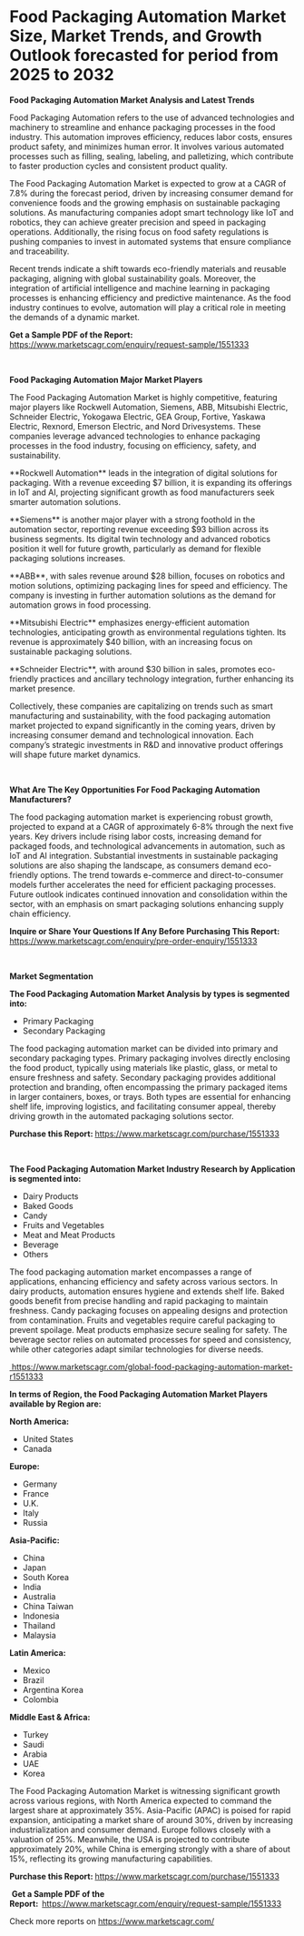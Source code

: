 <p><h1>Food Packaging Automation Market Size, Market Trends, and Growth Outlook forecasted for period from 2025 to 2032</h1></p><p><strong>Food Packaging Automation Market Analysis and Latest Trends</strong></p>
<p><p>Food Packaging Automation refers to the use of advanced technologies and machinery to streamline and enhance packaging processes in the food industry. This automation improves efficiency, reduces labor costs, ensures product safety, and minimizes human error. It involves various automated processes such as filling, sealing, labeling, and palletizing, which contribute to faster production cycles and consistent product quality.</p><p>The Food Packaging Automation Market is expected to grow at a CAGR of 7.8% during the forecast period, driven by increasing consumer demand for convenience foods and the growing emphasis on sustainable packaging solutions. As manufacturing companies adopt smart technology like IoT and robotics, they can achieve greater precision and speed in packaging operations. Additionally, the rising focus on food safety regulations is pushing companies to invest in automated systems that ensure compliance and traceability.</p><p>Recent trends indicate a shift towards eco-friendly materials and reusable packaging, aligning with global sustainability goals. Moreover, the integration of artificial intelligence and machine learning in packaging processes is enhancing efficiency and predictive maintenance. As the food industry continues to evolve, automation will play a critical role in meeting the demands of a dynamic market.</p></p>
<p><strong>Get a Sample PDF of the Report:&nbsp;</strong> <a href="https://www.marketscagr.com/enquiry/request-sample/1551333?utm_campaign=2239&utm_medium=2&utm_source=Github&utm_content=ia&utm_term=14022025&utm_id=food-packaging-automation">https://www.marketscagr.com/enquiry/request-sample/1551333</a></p>
<p>&nbsp;</p>
<p><strong>Food Packaging Automation Major Market Players</strong></p>
<p><p>The Food Packaging Automation Market is highly competitive, featuring major players like Rockwell Automation, Siemens, ABB, Mitsubishi Electric, Schneider Electric, Yokogawa Electric, GEA Group, Fortive, Yaskawa Electric, Rexnord, Emerson Electric, and Nord Drivesystems. These companies leverage advanced technologies to enhance packaging processes in the food industry, focusing on efficiency, safety, and sustainability.</p><p>**Rockwell Automation** leads in the integration of digital solutions for packaging. With a revenue exceeding $7 billion, it is expanding its offerings in IoT and AI, projecting significant growth as food manufacturers seek smarter automation solutions.</p><p>**Siemens** is another major player with a strong foothold in the automation sector, reporting revenue exceeding $93 billion across its business segments. Its digital twin technology and advanced robotics position it well for future growth, particularly as demand for flexible packaging solutions increases.</p><p>**ABB**, with sales revenue around $28 billion, focuses on robotics and motion solutions, optimizing packaging lines for speed and efficiency. The company is investing in further automation solutions as the demand for automation grows in food processing.</p><p>**Mitsubishi Electric** emphasizes energy-efficient automation technologies, anticipating growth as environmental regulations tighten. Its revenue is approximately $40 billion, with an increasing focus on sustainable packaging solutions.</p><p>**Schneider Electric**, with around $30 billion in sales, promotes eco-friendly practices and ancillary technology integration, further enhancing its market presence.</p><p>Collectively, these companies are capitalizing on trends such as smart manufacturing and sustainability, with the food packaging automation market projected to expand significantly in the coming years, driven by increasing consumer demand and technological innovation. Each company’s strategic investments in R&D and innovative product offerings will shape future market dynamics.</p></p>
<p>&nbsp;</p>
<p><strong>What Are The Key Opportunities For Food Packaging Automation Manufacturers?</strong></p>
<p><p>The food packaging automation market is experiencing robust growth, projected to expand at a CAGR of approximately 6-8% through the next five years. Key drivers include rising labor costs, increasing demand for packaged foods, and technological advancements in automation, such as IoT and AI integration. Substantial investments in sustainable packaging solutions are also shaping the landscape, as consumers demand eco-friendly options. The trend towards e-commerce and direct-to-consumer models further accelerates the need for efficient packaging processes. Future outlook indicates continued innovation and consolidation within the sector, with an emphasis on smart packaging solutions enhancing supply chain efficiency.</p></p>
<p><strong>Inquire or Share Your Questions If Any Before Purchasing This Report:</strong> <a href="https://www.marketscagr.com/enquiry/pre-order-enquiry/1551333?utm_campaign=2239&utm_medium=2&utm_source=Github&utm_content=ia&utm_term=14022025&utm_id=food-packaging-automation">https://www.marketscagr.com/enquiry/pre-order-enquiry/1551333</a></p>
<p>&nbsp;</p>
<p><strong>Market Segmentation</strong></p>
<p><strong>The Food Packaging Automation Market Analysis by types is segmented into:</strong></p>
<p><ul><li>Primary Packaging</li><li>Secondary Packaging</li></ul></p>
<p><p>The food packaging automation market can be divided into primary and secondary packaging types. Primary packaging involves directly enclosing the food product, typically using materials like plastic, glass, or metal to ensure freshness and safety. Secondary packaging provides additional protection and branding, often encompassing the primary packaged items in larger containers, boxes, or trays. Both types are essential for enhancing shelf life, improving logistics, and facilitating consumer appeal, thereby driving growth in the automated packaging solutions sector.</p></p>
<p><strong>Purchase this Report:&nbsp;</strong><a href="https://www.marketscagr.com/purchase/1551333?utm_campaign=2239&utm_medium=2&utm_source=Github&utm_content=ia&utm_term=14022025&utm_id=food-packaging-automation">https://www.marketscagr.com/purchase/1551333</a></p>
<p>&nbsp;</p>
<p><strong>The Food Packaging Automation Market Industry Research by Application is segmented into:</strong></p>
<p><ul><li>Dairy Products</li><li>Baked Goods</li><li>Candy</li><li>Fruits and Vegetables</li><li>Meat and Meat Products</li><li>Beverage</li><li>Others</li></ul></p>
<p><p>The food packaging automation market encompasses a range of applications, enhancing efficiency and safety across various sectors. In dairy products, automation ensures hygiene and extends shelf life. Baked goods benefit from precise handling and rapid packaging to maintain freshness. Candy packaging focuses on appealing designs and protection from contamination. Fruits and vegetables require careful packaging to prevent spoilage. Meat products emphasize secure sealing for safety. The beverage sector relies on automated processes for speed and consistency, while other categories adapt similar technologies for diverse needs.</p></p>
<p><a href="https://www.marketscagr.com/global-food-packaging-automation-market-r1551333?utm_campaign=2239&utm_medium=2&utm_source=Github&utm_content=ia&utm_term=14022025&utm_id=food-packaging-automation">&nbsp;https://www.marketscagr.com/global-food-packaging-automation-market-r1551333</a></p>
<p><strong>In terms of Region, the Food Packaging Automation Market Players available by Region are:</strong></p>
<p>
    <p> <strong> North America: </strong>
        <ul>
            <li>United States</li>
            <li>Canada</li>
        </ul>
        </p> 
    <p> <strong> Europe: </strong>
        <ul>
            <li>Germany</li>
            <li>France</li>
            <li>U.K.</li>
            <li>Italy</li>
            <li>Russia</li>
        </ul>
        </p> 
    <p> <strong> Asia-Pacific: </strong>
        <ul>
            <li>China</li>
            <li>Japan</li>
            <li>South Korea</li>
            <li>India</li>
            <li>Australia</li>
            <li>China Taiwan</li>
            <li>Indonesia</li>
            <li>Thailand</li>
            <li>Malaysia</li>
        </ul>
        </p> 
    <p> <strong> Latin America: </strong>
        <ul>
            <li>Mexico</li>
            <li>Brazil</li>
            <li>Argentina Korea</li>
            <li>Colombia</li>
        </ul>
        </p> 
    <p> <strong> Middle East & Africa: </strong>
        <ul>
            <li>Turkey</li>
            <li>Saudi</li>
            <li>Arabia</li>
            <li>UAE</li>
            <li>Korea</li>
        </ul>
    </p>
    </p>
<p><p>The Food Packaging Automation Market is witnessing significant growth across various regions, with North America expected to command the largest share at approximately 35%. Asia-Pacific (APAC) is poised for rapid expansion, anticipating a market share of around 30%, driven by increasing industrialization and consumer demand. Europe follows closely with a valuation of 25%. Meanwhile, the USA is projected to contribute approximately 20%, while China is emerging strongly with a share of about 15%, reflecting its growing manufacturing capabilities.</p></p>
<p><strong>Purchase this Report: </strong><a href="https://www.marketscagr.com/purchase/1551333?utm_campaign=2239&utm_medium=2&utm_source=Github&utm_content=ia&utm_term=14022025&utm_id=food-packaging-automation">https://www.marketscagr.com/purchase/1551333</a></p>
<p>&nbsp;<strong>Get a Sample PDF of the Report:&nbsp;&nbsp;</strong><a href="https://www.marketscagr.com/enquiry/request-sample/1551333?utm_campaign=2239&utm_medium=2&utm_source=Github&utm_content=ia&utm_term=14022025&utm_id=food-packaging-automation">https://www.marketscagr.com/enquiry/request-sample/1551333</a></p>
<p><strong></strong></p>
<p>Check more reports on <a href="https://www.marketscagr.com/?utm_campaign=2239&utm_medium=2&utm_source=Github&utm_content=ia&utm_term=14022025&utm_id=food-packaging-automation">https://www.marketscagr.com/</a></p>